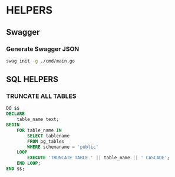# HELPERS

## Swagger

### Generate Swagger JSON

```bash
swag init -g ./cmd/main.go
```

## SQL HELPERS

### TRUNCATE ALL TABLES

```sql
DO $$
DECLARE
    table_name text;
BEGIN
    FOR table_name IN
        SELECT tablename
        FROM pg_tables
        WHERE schemaname = 'public'
    LOOP
        EXECUTE 'TRUNCATE TABLE ' || table_name || ' CASCADE';
    END LOOP;
END $$;
```